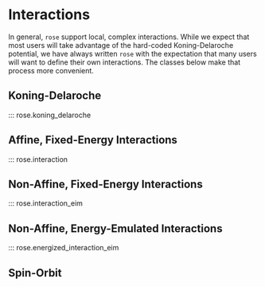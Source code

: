 # Interactions

In general, `rose` support local, complex interactions. While we expect that
most users will take advantage of the hard-coded Koning-Delaroche potential, we
have always written `rose` with the expectation that many users will want to
define their own interactions. The classes below make that process more
convenient.

## Koning-Delaroche

::: rose.koning_delaroche

## Affine, Fixed-Energy Interactions

::: rose.interaction

## Non-Affine, Fixed-Energy Interactions

::: rose.interaction_eim

## Non-Affine, Energy-Emulated Interactions

::: rose.energized_interaction_eim

## Spin-Orbit